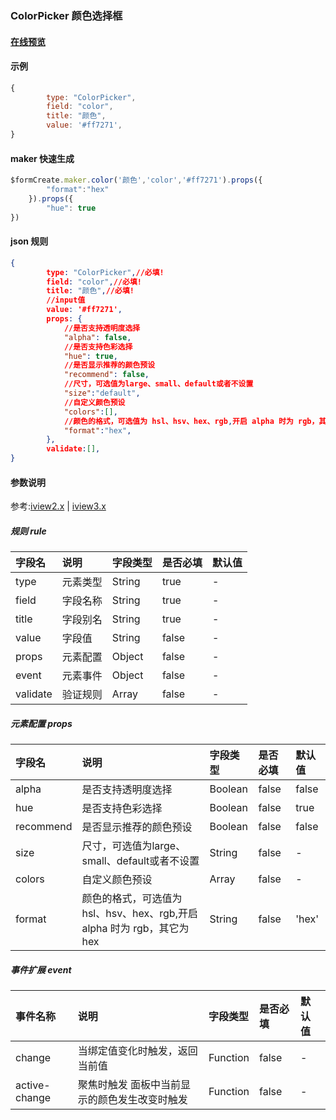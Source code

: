 ### ColorPicker 颜色选择框

#### [在线预览](https://jsrun.net/tehKp/edit)

#### 示例
```js
{
        type: "ColorPicker",
        field: "color",
        title: "颜色",
        value: '#ff7271', 
}
```

#### maker 快速生成
```js
$formCreate.maker.color('颜色','color','#ff7271').props({
        "format":"hex"
    }).props({
        "hue": true
})
```

#### json 规则
```json
{
        type: "ColorPicker",//必填!
        field: "color",//必填!
        title: "颜色",//必填!
        //input值
        value: '#ff7271',
        props: {
        	//是否支持透明度选择
            "alpha": false,
            //是否支持色彩选择
            "hue": true,
            //是否显示推荐的颜色预设
            "recommend": false,
            //尺寸，可选值为large、small、default或者不设置
            "size":"default",
            //自定义颜色预设
            "colors":[],
            //颜色的格式，可选值为 hsl、hsv、hex、rgb,开启 alpha 时为 rgb，其它为 hex
            "format":"hex",
        },
        validate:[],
}
```

#### 参数说明

参考:[iview2.x](http://v2.iviewui.com/components/color-picker#API) | [iview3.x](https://www.iviewui.com/components/color-picker#API)





##### 规则 rule

| **字段名** | **说明** | **字段类型** | **是否必填** | **默认值** |
| :--- | :--- | :--- | :--- | :--- |
| type | 元素类型 | String | true | - |
| field | 字段名称 | String | true | - |
| title | 字段别名 | String | true | - |
| value | 字段值 | String | false | - |
| props | 元素配置 | Object | false | - |
| event | 元素事件 | Object | false | - |
| validate | 验证规则 | Array | false | - |

##### 元素配置 props

| 字段名 | 说明 | 字段类型 | 是否必填 | 默认值 |
| :--- | :--- | :--- | :--- | :--- |
| alpha | 是否支持透明度选择 | Boolean | false | false |
| hue | 是否支持色彩选择 | Boolean | false | true |
| recommend | 是否显示推荐的颜色预设 | Boolean | false | false |
| size | 尺寸，可选值为large、small、default或者不设置 | String | false | - |
| colors | 自定义颜色预设 | Array | false | - |
| format | 颜色的格式，可选值为 hsl、hsv、hex、rgb,开启 alpha 时为 rgb，其它为 hex | String | false | 'hex' |

##### 事件扩展 event

| 事件名称 | 说明 | 字段类型 | 是否必填 | 默认值 |
| :--- | :--- | :--- | :--- | :--- |
| change | 当绑定值变化时触发，返回当前值 | Function | false | - |
| active-change | 聚焦时触发 面板中当前显示的颜色发生改变时触发 | Function | false | - |


